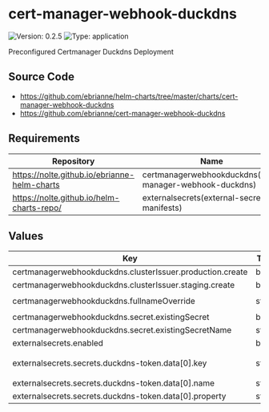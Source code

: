 # cert-manager-webhook-duckdns

![Version: 0.2.5](https://img.shields.io/badge/Version-0.2.5-informational?style=flat-square) ![Type: application](https://img.shields.io/badge/Type-application-informational?style=flat-square)

Preconfigured Certmanager Duckdns Deployment

## Source Code

* <https://github.com/ebrianne/helm-charts/tree/master/charts/cert-manager-webhook-duckdns>
* <https://github.com/ebrianne/cert-manager-webhook-duckdns>

## Requirements

| Repository | Name | Version |
|------------|------|---------|
| https://nolte.github.io/ebrianne-helm-charts | certmanagerwebhookduckdns(cert-manager-webhook-duckdns) | 1.2.4 |
| https://nolte.github.io/helm-charts-repo/ | externalsecrets(external-secrets-manifests) | 0.1.2 |

## Values

| Key | Type | Default | Description |
|-----|------|---------|-------------|
| certmanagerwebhookduckdns.clusterIssuer.production.create | bool | `true` |  |
| certmanagerwebhookduckdns.clusterIssuer.staging.create | bool | `true` |  |
| certmanagerwebhookduckdns.fullnameOverride | string | `"cert-manager-webhook-duckdns"` |  |
| certmanagerwebhookduckdns.secret.existingSecret | bool | `true` |  |
| certmanagerwebhookduckdns.secret.existingSecretName | string | `"duckdns-token"` |  |
| externalsecrets.enabled | bool | `true` |  |
| externalsecrets.secrets.duckdns-token.data[0].key | string | `"secrets-tf/data/third-party-services/duckdns.org/api"` |  |
| externalsecrets.secrets.duckdns-token.data[0].name | string | `"token"` |  |
| externalsecrets.secrets.duckdns-token.data[0].property | string | `"token"` |  |

